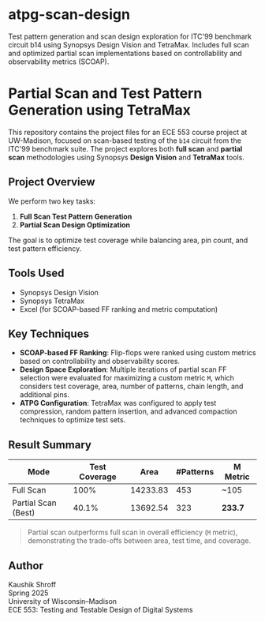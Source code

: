 # atpg-scan-design
Test pattern generation and scan design exploration for ITC'99 benchmark circuit b14 using Synopsys Design Vision and TetraMax. Includes full scan and optimized partial scan implementations based on controllability and observability metrics (SCOAP).
# Partial Scan and Test Pattern Generation using TetraMax

This repository contains the project files for an ECE 553 course project at UW-Madison, focused on scan-based testing of the `b14` circuit from the ITC'99 benchmark suite. The project explores both **full scan** and **partial scan** methodologies using Synopsys **Design Vision** and **TetraMax** tools.

## Project Overview

We perform two key tasks:
1. **Full Scan Test Pattern Generation**
2. **Partial Scan Design Optimization**

The goal is to optimize test coverage while balancing area, pin count, and test pattern efficiency.

## Tools Used

- Synopsys Design Vision
- Synopsys TetraMax
- Excel (for SCOAP-based FF ranking and metric computation)

## Key Techniques

- **SCOAP-based FF Ranking**: Flip-flops were ranked using custom metrics based on controllability and observability scores.
- **Design Space Exploration**: Multiple iterations of partial scan FF selection were evaluated for maximizing a custom metric `M`, which considers test coverage, area, number of patterns, chain length, and additional pins.
- **ATPG Configuration**: TetraMax was configured to apply test compression, random pattern insertion, and advanced compaction techniques to optimize test sets.

## Result Summary

| Mode        | Test Coverage | Area       | #Patterns | M Metric |
|-------------|----------------|------------|-----------|----------|
| Full Scan   | 100%           | 14233.83   | 453       | ~105     |
| Partial Scan (Best) | 40.1%         | 13692.54   | 323       | **233.7** |

> Partial scan outperforms full scan in overall efficiency (`M` metric), demonstrating the trade-offs between area, test time, and coverage.


## Author

Kaushik Shroff  
Spring 2025  
University of Wisconsin–Madison  
ECE 553: Testing and Testable Design of Digital Systems
